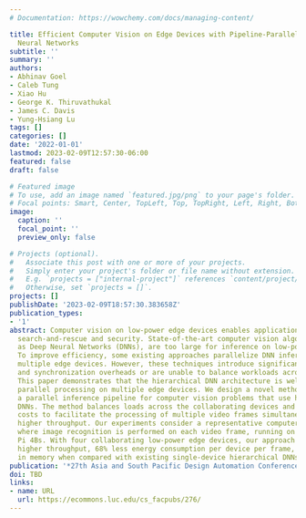 ```yaml
---
# Documentation: https://wowchemy.com/docs/managing-content/

title: Efficient Computer Vision on Edge Devices with Pipeline-Parallel Hierarchical
  Neural Networks
subtitle: ''
summary: ''
authors:
- Abhinav Goel
- Caleb Tung
- Xiao Hu
- George K. Thiruvathukal
- James C. Davis
- Yung-Hsiang Lu
tags: []
categories: []
date: '2022-01-01'
lastmod: 2023-02-09T12:57:30-06:00
featured: false
draft: false

# Featured image
# To use, add an image named `featured.jpg/png` to your page's folder.
# Focal points: Smart, Center, TopLeft, Top, TopRight, Left, Right, BottomLeft, Bottom, BottomRight.
image:
  caption: ''
  focal_point: ''
  preview_only: false

# Projects (optional).
#   Associate this post with one or more of your projects.
#   Simply enter your project's folder or file name without extension.
#   E.g. `projects = ["internal-project"]` references `content/project/deep-learning/index.md`.
#   Otherwise, set `projects = []`.
projects: []
publishDate: '2023-02-09T18:57:30.383658Z'
publication_types:
- '1'
abstract: Computer vision on low-power edge devices enables applications including
  search-and-rescue and security. State-of-the-art computer vision algorithms, such
  as Deep Neural Networks (DNNs), are too large for inference on low-power edge devices.
  To improve efficiency, some existing approaches parallelize DNN inference across
  multiple edge devices. However, these techniques introduce significant communication
  and synchronization overheads or are unable to balance workloads across devices.
  This paper demonstrates that the hierarchical DNN architecture is well suited for
  parallel processing on multiple edge devices. We design a novel method that creates
  a parallel inference pipeline for computer vision problems that use hierarchical
  DNNs. The method balances loads across the collaborating devices and reduces communication
  costs to facilitate the processing of multiple video frames simultaneously with
  higher throughput. Our experiments consider a representative computer vision problem
  where image recognition is performed on each video frame, running on multiple Raspberry
  Pi 4Bs. With four collaborating low-power edge devices, our approach achieves 3.21X
  higher throughput, 68% less energy consumption per device per frame, and 58% decrease
  in memory when compared with existing single-device hierarchical DNNs.
publication: '*27th Asia and South Pacific Design Automation Conference (ASP-DAC)*'
doi: TBD
links:
- name: URL
  url: https://ecommons.luc.edu/cs_facpubs/276/
---
```

